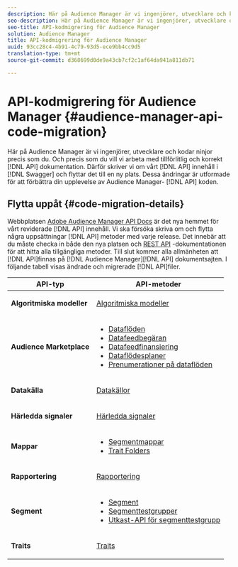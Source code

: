 ```yaml
---
description: Här på Audience Manager är vi ingenjörer, utvecklare och kodar ninjor precis som du. Och precis som du vill vi arbeta med tillförlitlig, korrekt API-dokumentation. Därför skriver vi om vårt API-innehåll i Swagger och flyttar det till en ny plats. Dessa ändringar är utformade för att förbättra din upplevelse av Audience Manager API-kod.
seo-description: Här på Audience Manager är vi ingenjörer, utvecklare och kodar ninjor precis som du. Och precis som du vill vi arbeta med tillförlitlig, korrekt API-dokumentation. Därför skriver vi om vårt API-innehåll i Swagger och flyttar det till en ny plats. Dessa ändringar är utformade för att förbättra din upplevelse av Audience Manager API-kod.
seo-title: API-kodmigrering för Audience Manager
solution: Audience Manager
title: API-kodmigrering för Audience Manager
uuid: 93cc28c4-4b91-4c79-93d5-ece9bb4cc9d5
translation-type: tm+mt
source-git-commit: d368699d0de9a43cb7cf2c1af64da941a811db71

---
```



# API-kodmigrering för Audience Manager {#audience-manager-api-code-migration}

Här på Audience Manager är vi ingenjörer, utvecklare och kodar ninjor precis som du. Och precis som du vill vi arbeta med tillförlitlig och korrekt [!DNL API] dokumentation. Därför skriver vi om vårt [!DNL API] innehåll i [!DNL Swagger] och flyttar det till en ny plats. Dessa ändringar är utformade för att förbättra din upplevelse av Audience Manager- [!DNL API] koden.

## Flytta uppåt {#code-migration-details}

<!-- api-swagger-migration.xml -->

Webbplatsen [Adobe Audience Manager API Docs](https://bank.demdex.com/portal/swagger/index.html) är det nya hemmet för vårt reviderade [!DNL API] innehåll. Vi ska försöka skriva om och flytta några uppsättningar [!DNL API] metoder med varje release. Det innebär att du måste checka in både den nya platsen och [REST API](../api/rest-api-main/rest-api-main.md) -dokumentationen för att hitta alla tillgängliga metoder. Till slut kommer alla allmänheten att [!DNL API]finnas på [!DNL Audience Manager][!DNL API] dokumentsajten. I följande tabell visas ändrade och migrerade [!DNL API]filer.

<table id="table_CD3C244CB02C48C898745FB982EC828C"> 
 <thead> 
  <tr> 
   <th colname="col1" class="entry"> API-typ </th> 
   <th colname="col2" class="entry"> API-metoder </th> 
  </tr> 
 </thead>
 <tbody>
 <tr> 
   <td colname="col1"> <p> <b>Algoritmiska modeller</b> </p> </td> 
   <td colname="col2"> <p> <a href="https://bank.demdex.com/portal/swagger/index.html#/Algorithmic_Models_API" format="https" scope="external"> Algoritmiska modeller</a> </p> </td> 
  </tr> 
  <tr> 
   <td colname="col1"> <p> <b>Audience Marketplace</b> </p> </td> 
   <td colname="col2"> <p> 
     <ul id="ul_4CFB3FAAC0B04E5AADD80E7D7FAF2722"> 
      <li id="li_50EE5F6B2278480E9FEA04AD51664F9D"> <a href="https://bank.demdex.com/portal/swagger/index.html#!/?f=Data_Feed_API" format="https" scope="external"> Dataflöden</a> </li> 
      <li id="li_5D372E3819014AB78C12048A9A2DC89F"> <a href="https://bank.demdex.com/portal/swagger/index.html#!/Data_Feed_Request_API/" format="https" scope="external"> Datafeedbegäran</a> </li> 
      <li id="li_0582688D08C346C68B81D86A5C46E053"> <a href="https://bank.demdex.com/portal/swagger/index.html#!/?f=Data_Feed_Finance_API" format="https" scope="external"> Datafeedfinansiering</a> </li> 
      <li id="li_C1C1CB42D6A74803B4672F6EE2D2D08C"> <a href="https://bank.demdex.com/portal/swagger/index.html#!/?f=Data_Feed_Plans_API" format="https" scope="external"> Dataflödesplaner</a> </li> 
      <li id="li_D8F9D791D0824287B9D0B0585E3106AB"> <a href="https://bank.demdex.com/portal/swagger/index.html#!/Data_Feed_Subscription_API" format="https" scope="external"> Prenumerationer på dataflöden</a> </li> 
     </ul> </p> </td> 
  </tr> 
  <tr> 
   <td colname="col1"> <p> <b>Datakälla</b> </p> </td> 
   <td colname="col2"> <p> <a href="https://bank.demdex.com/portal/swagger/index.html#!/Data_Source_API" format="https" scope="external"> Datakällor</a> </p> </td> 
  </tr> 
   <td colname="col1"> <p> <b>Härledda signaler</b> </p> </td> 
   <td colname="col2"> <p> <a href="https://bank.demdex.com/portal/swagger/index.html#/Derived_Signals_API" format="https" scope="external"> Härledda signaler</a> </p> </td> 
  </tr>   
  <tr> 
   <td colname="col1"> <p> <b>Mappar</b> </p> </td> 
   <td colname="col2"> <p> 
     <ul id="ul_FD05673B372141F3B0EF2C79A338F744"> 
      <li id="li_5D16FCAF6F0E411694A1CFBE9571BDAC"> <a href="https://bank.demdex.com/portal/swagger/index.html#!/Segment_Folder_API" format="https" scope="external"> Segmentmappar</a> </li> 
      <li id="li_5DC088C0F8CA4FC193248366C8400030"> <a href="https://bank.demdex.com/portal/swagger/index.html#!/Trait_Folder_API" scope="external" format="https"> Trait Folders</a> </li> 
     </ul> </p> </td> 
  </tr> 
  <tr> 
   <td colname="col1"> <p> <b>Rapportering</b> </p> </td> 
   <td colname="col2"> <p> <a href="https://bank.demdex.com/portal/swagger/index.html#!/Reporting_API" format="https" scope="external"> Rapportering</a> </p> </td> 
  </tr> 
  <tr> 
   <td colname="col1"> <p> <b>Segment</b> </p> </td> 
   <td colname="col2"> <p> 
     <ul id="ul_098B0655653D4846B70349A35A055C19"> 
      <li id="li_41A3003BF41147969BC88D4F12A5C1BB"> <a href="https://bank.demdex.com/portal/swagger/index.html#!/Segments_API" format="https" scope="external"> Segment</a> </li> 
      <li id="li_22A858D377634D88AE58BE2CE924169C"> <a href="https://bank.demdex.com/portal/swagger/index.html#!/Segment_Test_Group_API/" format="https" scope="external"> Segmenttestgrupper</a> </li> 
      <li id="li_2B505A1B43CF4B29A0336106C321E7FD"> <a href="https://bank.demdex.com/portal/swagger/index.html#!/Segment_Test_Group_Draft_API/" format="https" scope="external"> Utkast-API för segmenttestgrupp</a> </li> 
     </ul> </p> </td> 
  </tr> 
  <tr> 
   <td colname="col1"> <p> <b>Traits</b> </p> </td> 
   <td colname="col2"> <p> <a href="https://bank.demdex.com/portal/swagger/index.html#!/Traits_API" format="https" scope="external"> Traits</a> </p> </td> 
  </tr>
 </tbody>
</table>